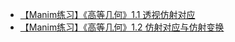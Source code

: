 - [【Manim练习】《高等几何》1.1 透视仿射对应](https://www.bilibili.com/video/av1250710820/)
- [【Manim练习】《高等几何》1.2 仿射对应与仿射变换](https://www.bilibili.com/video/av1351449626/)
